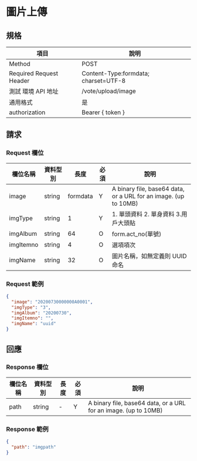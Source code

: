 # 圖片上傳

## 規格

| 項目                    | 說明                                 |
| ----------------------- | ------------------------------------ |
| Method                  | POST                                 |
| Required Request Header | Content-Type:formdata; charset=UTF-8 |
| 測試 環境 API 地址      | /vote/upload/image                   |
| 通用格式                | 是                                   |
| authorization           | Bearer { token }                     |

## 請求

### Request 欄位

| 欄位名稱  | 資料型別 | 長度     | 必須 | 說明                                                            |
| --------- | -------- | -------- | ---- | --------------------------------------------------------------- |
| image     | string   | formdata | Y    | A binary file, base64 data, or a URL for an image. (up to 10MB) |
| imgType   | string   | 1        | Y    | 1. 單頭資料 2. 單身資料 3.用戶大頭貼                            |
| imgAlbum  | string   | 64       | O    | form.act_no(單號)                                               |
| imgItemno | string   | 4        | O    | 選項項次                                                        |
| imgName   | string   | 32       | O    | 圖片名稱，如無定義則 UUID 命名                                  |

### Request 範例

```json
{
  "image": "20200730000000A0001",
  "imgType": "3",
  "imgAlbum": "20200730",
  "imgItemno": "",
  "imgName": "uuid"
}
```

## 回應

### Response 欄位

| 欄位名稱 | 資料型別 | 長度 | 必須 | 說明                                                            |
| -------- | -------- | ---- | ---- | --------------------------------------------------------------- |
| path     | string   | -    | Y    | A binary file, base64 data, or a URL for an image. (up to 10MB) |

### Response 範例

```json
{
  "path": "imgpath"
}
```
